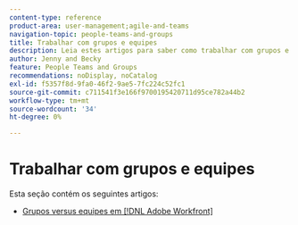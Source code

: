 ```yaml
---
content-type: reference
product-area: user-management;agile-and-teams
navigation-topic: people-teams-and-groups
title: Trabalhar com grupos e equipes
description: Leia estes artigos para saber como trabalhar com grupos e equipes no Workfront.
author: Jenny and Becky
feature: People Teams and Groups
recommendations: noDisplay, noCatalog
exl-id: f5357f8d-9fa0-46f2-9ae5-7fc224c52fc1
source-git-commit: c711541f3e166f9700195420711d95ce782a44b2
workflow-type: tm+mt
source-wordcount: '34'
ht-degree: 0%

---
```


# Trabalhar com grupos e equipes

Esta seção contém os seguintes artigos:

* [Grupos versus equipes em [!DNL Adobe Workfront]](../../people-teams-and-groups/work-with-groups-and-teams/understanding-differences-and-similarities-between-groups-and-teams.md)
